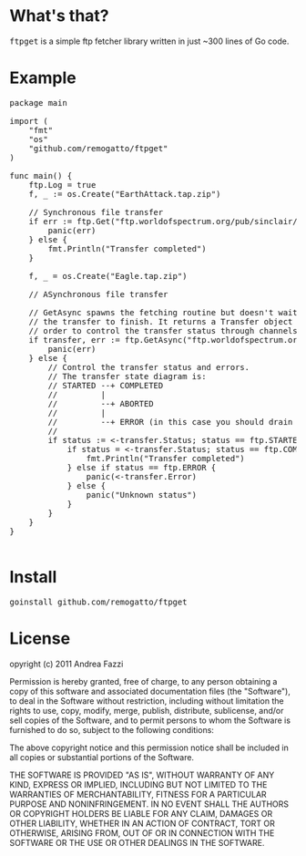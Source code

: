 # What's that?

<tt>ftpget</tt> is a simple ftp fetcher library written in just ~300
lines of Go code.

# Example

<pre>
package main

import (
	"fmt"
	"os"
	"github.com/remogatto/ftpget"
)

func main() {
	ftp.Log = true
	f, _ := os.Create("EarthAttack.tap.zip")

	// Synchronous file transfer
	if err := ftp.Get("ftp.worldofspectrum.org/pub/sinclair/games/e/EarthAttack.tap.zip", f); err != nil {
		panic(err)
	} else {
		fmt.Println("Transfer completed")
	}

	f, _ = os.Create("Eagle.tap.zip")

	// ASynchronous file transfer

	// GetAsync spawns the fetching routine but doesn't wait for
	// the transfer to finish. It returns a Transfer object in
	// order to control the transfer status through channels.
	if transfer, err := ftp.GetAsync("ftp.worldofspectrum.org/pub/sinclair/games/e/Eagle.tap.zip", f); err != nil {
		panic(err)
	} else {
		// Control the transfer status and errors.
		// The transfer state diagram is:
		// STARTED --+ COMPLETED
		//         |
		//         --+ ABORTED
		//         |
		//         --+ ERROR (in this case you should drain the Error channel)
		//
		if status := <-transfer.Status; status == ftp.STARTED {
			if status = <-transfer.Status; status == ftp.COMPLETED {
				fmt.Println("Transfer completed")
			} else if status == ftp.ERROR {
				panic(<-transfer.Error)
			} else {
				panic("Unknown status")
			}
		}
	}
}

</pre>

# Install

<pre>
goinstall github.com/remogatto/ftpget
</pre>

# License

opyright (c) 2011 Andrea Fazzi

Permission is hereby granted, free of charge, to any person obtaining a copy
of this software and associated documentation files (the "Software"), to deal
in the Software without restriction, including without limitation the rights
to use, copy, modify, merge, publish, distribute, sublicense, and/or sell
copies of the Software, and to permit persons to whom the Software is
furnished to do so, subject to the following conditions:

The above copyright notice and this permission notice shall be included in
all copies or substantial portions of the Software.

THE SOFTWARE IS PROVIDED "AS IS", WITHOUT WARRANTY OF ANY KIND, EXPRESS OR
IMPLIED, INCLUDING BUT NOT LIMITED TO THE WARRANTIES OF MERCHANTABILITY,
FITNESS FOR A PARTICULAR PURPOSE AND NONINFRINGEMENT. IN NO EVENT SHALL THE
AUTHORS OR COPYRIGHT HOLDERS BE LIABLE FOR ANY CLAIM, DAMAGES OR OTHER
LIABILITY, WHETHER IN AN ACTION OF CONTRACT, TORT OR OTHERWISE, ARISING FROM,
OUT OF OR IN CONNECTION WITH THE SOFTWARE OR THE USE OR OTHER DEALINGS IN
THE SOFTWARE.
